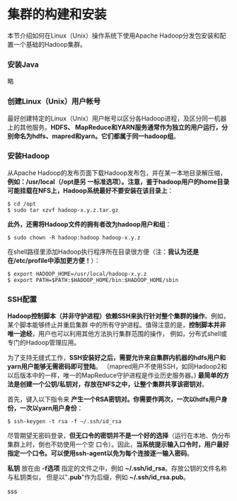 集群的构建和安装
=================================================================================
本节介绍如何在Linux（Unix）操作系统下使用Apache Hadoop分发包安装和配置一个基础的Hadoop集群。

### 安装Java
略

### 创建Linux（Unix）用户帐号
最好创建特定的Linux（Unix）用户帐号以区分各Hadoop进程，及区分同一机器上的其他服务。**HDFS、
MapReduce和YARN服务通常作为独立的用户运行，分别命名为hdfs、mapred和yarn。它们都属于同一hadoop组**。

### 安装Hadoop
从Apache Hadoop的发布页面下载Hadoop发布包，并在某一本地目录解压缩，**例如：/usr/local（/opt是另
一标准选项）。注意，鉴于hadoop用户的home目录可能挂载在NFS上，Hadoop系统最好不要安装在该目录上**：
```shell
$ cd /opt
$ sudo tar xzvf hadoop-x.y.z.tar.gz
```
**此外，还需将Hadoop文件的拥有者改为hadoop用户和组**：
```shell
$ sudo chown -R hadoop:hadoop hadoop-x.y.z
```
在shell路径里添加Hadoop执行程序所在目录很方便（注：**我认为还是在/etc/profile中添加更方便！**）：
```shell
$ export HADOOP_HOME=/usr/local/hadoop-x.y.z
$ export PATH=$PATH:$HADOOP_HOME/bin:$HADOOP_HOME/sbin
```

### SSH配置
**Hadoop控制脚本（并非守护进程）依赖SSH来执行针对整个集群的操作**。例如，某个脚本能够终止并重启集群
中的所有守护进程。值得注意的是，**控制脚本并非唯一途经**，用户也可以利用其他方法执行集群范围的操作，
例如，分布式shell或专门的Hadoop管理应用。

为了支持无缝式工作，**SSH安装好之后，需要允许来自集群内机器的hdfs用户和yarn用户能够无需密码即可登陆**。
（mapred用户不使用SSH，如同Hadoop2和以后版本中的一样，唯一的MapReduce守护进程是作业历史服务器。)
**最简单的方法是创建一个公钥/私钥对，存放在NFS之中，让整个集群共享该密钥对**。

首先，键入以下指令来 **产生一个RSA密钥对。你需要作两次，一次以hdfs用户身份，一次以yarn用户身份**：
```shell
$ ssh-keygen -t rsa -f ~/.ssh/id_rsa
```
尽管期望无密码登录，**但无口令的密钥并不是一个好的选择**（运行在本地、伪分布集群上时，倒也不妨使用一个空
口令）。因此，**当系统提示输入口令时，用户最好指定一个口令。可以使用ssh-agent以免为每个连接逐一输入密码**。

**私钥** 放在由 **-f选项** 指定的文件之中，例如 **~/.ssh/id_rsa**。存放公钥的文件名称与私钥类似，
但是以"**.pub**"作为后缀，例如 **~/.ssh/id_rsa.pub**。













































sss
